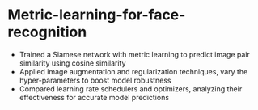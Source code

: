 # Metric-learning-for-face-recognition
- Trained a Siamese network with metric learning to predict image pair similarity using cosine similarity
- Applied image augmentation and regularization techniques, vary the hyper-parameters to boost model robustness
- Compared learning rate schedulers and optimizers, analyzing their effectiveness for accurate model predictions
